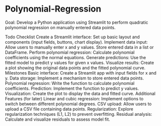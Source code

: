 # Polynomial-Regression

Goal: Develop a Python application using Streamlit to perform quadratic polynomial regression on manually entered data points.

Todo Checklist
Create a Streamlit interface:
Set up basic layout and components (input fields, buttons, chart display).
Implement data input:
Allow users to manually enter x and y values.
Store entered data in a list or DataFrame.
Perform polynomial regression:
Calculate polynomial coefficients using the normal equations.
Generate predictions:
Use the fitted model to predict y values for given x values.
Visualize results:
Create a plot showing the original data points and the fitted polynomial curve.
Milestones
Basic interface: Create a Streamlit app with input fields for x and y.
Data storage: Implement a mechanism to store entered data points.
Polynomial regression: Write the function to calculate polynomial coefficients.
Prediction: Implement the function to predict y values.
Visualization: Create the plot to display the data and fitted curve.
Additional Features (for later)
Linear and cubic regression: Implement options to switch between different polynomial degrees.
CSV upload: Allow users to upload a CSV file containing data points.
Regularization: Explore regularization techniques (L1, L2) to prevent overfitting.
Residual analysis: Calculate and visualize residuals to assess model fit.
